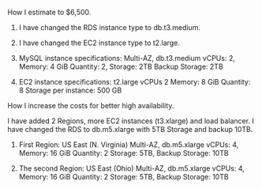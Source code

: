 
How I estimate to $6,500.

1. I have changed the RDS instance type to db.t3.medium.
2. I have changed the EC2 instance type to t2.large.

1. MySQL instance specifications:
Multi-AZ, db.t3.medium
vCPUs: 2, Memory: 4 GiB
Quantity: 2, Storage: 2TB
Backup Storage: 2TB

2. EC2 instance specifications:
t2.large
vCPUs 2
Memory: 8 GiB
Quantity: 8
Storage per instance: 500 GB


How I increase the costs for better high availability.

I have added 2 Regions, more EC2 instances (t3.xlarge) and load balancer. 
I have changed the RDS to db.m5.xlarge with 5TB Storage and backup 10TB.

1. First Region: US East (N. Virginia)
Multi-AZ, db.m5.xlarge 
vCPUs: 4, Memory: 16 GiB
Quantity: 2
Storage: 5TB, Backup Storage: 10TB

2. The second Region: US East (Ohio)
Multi-AZ, db.m5.xlarge
vCPUs: 4, Memory: 16 GiB
Quantity: 2
Storage: 5TB, Backup Storage: 10TB


